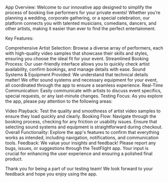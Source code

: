 App Overview:
Welcome to our innovative app designed to simplify the process of booking live performers for your private events! Whether you’re planning a wedding, corporate gathering, or a special celebration, our platform connects you with talented musicians, comedians, dancers, and other artists, making it easier than ever to find the perfect entertainment.

Key Features:

Comprehensive Artist Selection: Browse a diverse array of performers, each with high-quality video samples that showcase their skills and styles, ensuring you choose the ideal fit for your event.
Streamlined Booking Process: Our user-friendly interface allows you to quickly check artist availability, confirm bookings, and manage details with ease.
Sound Systems & Equipment Provided: We understand that technical details matter! We offer sound systems and necessary equipment for your event, all coordinated through the app to ensure a seamless experience.
Real-Time Communication: Easily communicate with artists to discuss event specifics, special requests, or any last-minute changes.
Testing Focus:
As you explore the app, please pay attention to the following areas:

Video Playback: Test the quality and smoothness of artist video samples to ensure they load quickly and clearly.
Booking Flow: Navigate through the booking process, checking for any friction or usability issues. Ensure that selecting sound systems and equipment is straightforward during checkout.
Overall Functionality: Explore the app's features to confirm that everything works as intended, including navigation, notifications, and communication tools.
Feedback:
We value your insights and feedback! Please report any bugs, issues, or suggestions through the TestFlight app. Your input is crucial for enhancing the user experience and ensuring a polished final product.

Thank you for being a part of our testing team! We look forward to your feedback and hope you enjoy using the app.


